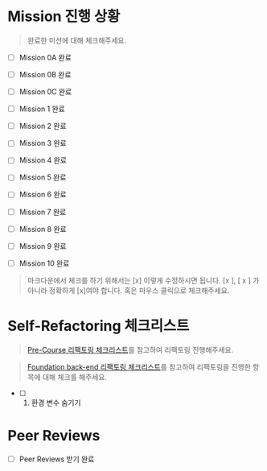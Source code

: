 # Mission 진행 상황 
> 완료한 미션에 대해 체크해주세요.

- [ ] Mission 0A 완료
- [ ] Mission 0B 완료
- [ ] Mission 0C 완료
- [ ] Mission 1 완료
- [ ] Mission 2 완료
- [ ] Mission 3 완료
- [ ] Mission 4 완료
- [ ] Mission 5 완료
- [ ] Mission 6 완료
- [ ] Mission 7 완료
- [ ] Mission 8 완료
- [ ] Mission 9 완료
- [ ] Mission 10 완료


> 마크다운에서 체크를 하기 위해서는 [x] 이렇게 수정하시면 됩니다. [x ], [ x ] 가 아니라 정확하게 [x]여야 합니다. 혹은 마우스 클릭으로 체크해주세요.

# Self-Refactoring 체크리스트
> [Pre-Course 리팩토링 체크리스트](https://www.notion.so/wecode/Pre-Course-Refactoring-869f50bf6a934db98573229c600043ee)를 참고하여 리팩토링 진행해주세요.

> [Foundation back-end 리팩토링 체크리스트](https://www.notion.so/wecode/Foundation-Backend-Refactoring-63f66454c9a946e9aeae80d6aa516709)를 참고하여 리팩토링을 진행한 항목에 대해 체크를 해주세요.

- [ ] 1. 환경 변수 숨기기


# Peer Reviews
- [ ] Peer Reviews 받기 완료
